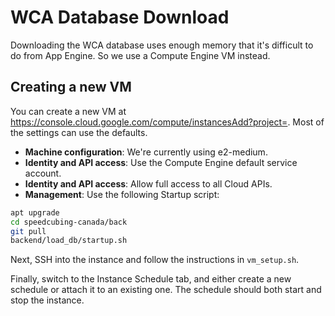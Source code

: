 # WCA Database Download

Downloading the WCA database uses enough memory that it's difficult to do from App Engine.  So we use a Compute Engine VM instead.

## Creating a new VM

You can create a new VM at https://console.cloud.google.com/compute/instancesAdd?project=<your-project>.  Most of the settings can use the defaults.

* **Machine configuration**: We're currently using e2-medium.
* **Identity and API access**: Use the Compute Engine default service account.
* **Identity and API access**: Allow full access to all Cloud APIs.
* **Management**: Use the following Startup script:

```sh
apt upgrade
cd speedcubing-canada/back
git pull
backend/load_db/startup.sh
```

Next, SSH into the instance and follow the instructions in `vm_setup.sh`.

Finally, switch to the Instance Schedule tab, and either create a new schedule or attach it to an existing one.  The schedule should both start and stop the instance.
